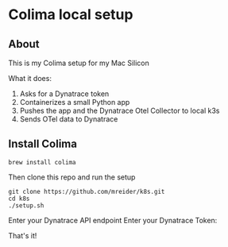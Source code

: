 # Colima local setup

## About

This is my Colima setup for my Mac Silicon

What it does:

1. Asks for a Dynatrace token
2. Containerizes a small Python app
3. Pushes the app and the Dynatrace Otel Collector to local k3s
5. Sends OTel data to Dynatrace

## Install Colima

```
brew install colima
```

Then clone this repo and run the setup

```
git clone https://github.com/mreider/k8s.git
cd k8s
./setup.sh

```

Enter your Dynatrace API endpoint
Enter your Dynatrace Token:

That's it!


